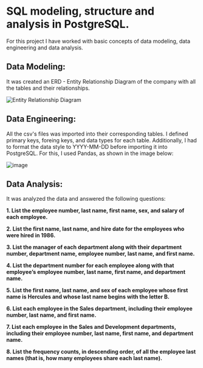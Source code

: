# SQL modeling, structure and analysis in PostgreSQL.

For this project I have worked with basic concepts of data modeling, data engineering and data analysis.


## Data Modeling:

It was created an ERD - Entity Relationship Diagram of the company with all the tables and their relationships.

![Entity Relationship Diagram](https://github.com/Daniels2023/sql-challenge/assets/124798004/d563afa4-067d-4d90-8c7b-1327f4deeb01)


## Data Engineering:

All the csv's files was imported into their corresponding tables. I defined primary keys, foreing keys, and data types for each table.
Additionally, I had to format the data style to YYYY-MM-DD before importing it into PostgreSQL. For this, I used Pandas, as shown in the image below:

![image](https://github.com/Daniels2023/sql-challenge/assets/124798004/aa790e7b-9aa1-4cd9-8da7-db56e60b108b)


## Data Analysis:

It was analyzed the data and answered the following questions:

**1. List the employee number, last name, first name, sex, and salary of each employee.**

**2. List the first name, last name, and hire date for the employees who were hired in 1986.**

**3. List the manager of each department along with their department number, department name, employee number, last name, and first name.**

**4. List the department number for each employee along with that employee’s employee number, last name, first name, and department name.**

**5. List the first name, last name, and sex of each employee whose first name is Hercules and whose last name begins with the letter B.**

**6. List each employee in the Sales department, including their employee number, last name, and first name.**

**7. List each employee in the Sales and Development departments, including their employee number, last name, first name, and department name.**

**8. List the frequency counts, in descending order, of all the employee last names (that is, how many employees share each last name).**
